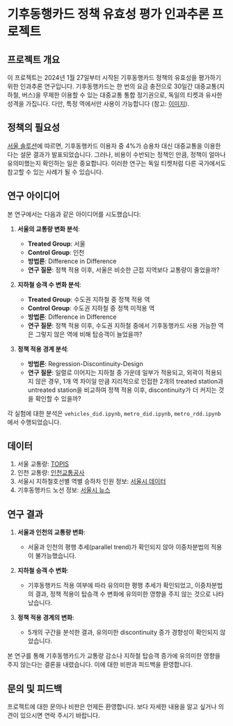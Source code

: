 # 기후동행카드 정책 유효성 평가 인과추론 프로젝트

## 프로젝트 개요
이 프로젝트는 2024년 1월 27일부터 시작된 기후동행카드 정책의 유효성을 평가하기 위한 인과추론 연구입니다. 기후동행카드는 한 번의 요금 충전으로 30일간 대중교통(지하철, 버스)을 무제한 이용할 수 있는 대중교통 통합 정기권으로, 독일의 티켓과 유사한 성격을 가집니다. 다만, 특정 역에서만 사용이 가능합니다 (참고: [이미지](https://mediahub.seoul.go.kr/uploads/mediahub/2024/01/rXwscZCVwGGNWqglGCHRtEcFVhBYhUmY.jpg)).

## 정책의 필요성
[서울 솔루션](https://seoulsolution.kr/ko/content/10019)에 따르면, 기후동행카드 이용자 중 4%가 승용차 대신 대중교통을 이용한다는 설문 결과가 발표되었습니다. 그러나, 비용이 수반되는 정책인 만큼, 정책이 얼마나 유의미했는지 확인하는 일은 중요합니다. 이러한 연구는 독일 티켓처럼 다른 국가에서도 참고할 수 있는 사례가 될 수 있습니다.

## 연구 아이디어
본 연구에서는 다음과 같은 아이디어를 시도했습니다:

1. **서울의 교통량 변화 분석**:
   - **Treated Group**: 서울
   - **Control Group**: 인천
   - **방법론**: Difference in Difference
   - **연구 질문**: 정책 적용 이후, 서울은 비슷한 근접 지역보다 교통량이 줄었을까?

2. **지하철 승객 수 변화 분석**:
   - **Treated Group**: 수도권 지하철 중 정책 적용 역
   - **Control Group**: 수도권 지하철 중 정책 미적용 역
   - **방법론**: Difference in Difference
   - **연구 질문**: 정책 적용 이후, 수도권 지하철 중에서 기후동행카드 사용 가능한 역은 그렇지 않은 역에 비해 탑승객이 늘었을까?

3. **정책 적용 경계 분석**:
   - **방법론**: Regression-Discontinuity-Design
   - **연구 질문**: 일렬로 이어지는 지하철 중 가운데 일부가 적용되고, 외곽이 적용되지 않은 경우, 1개 역 차이일 만큼 지리적으로 인접한 2개의 treated station과 untreated station을 비교하여 정책 적용 이후, discontinuity가 더 커지는 것을 확인할 수 있을까?

각 실험에 대한 분석은 `vehicles_did.ipynb`, `metro_did.ipynb`, `metro_rdd.ipynb`에서 수행되었습니다.

## 데이터
1. 서울 교통량: [TOPIS](https://topis.seoul.go.kr/refRoom/openRefRoom_2.do)
2. 인천 교통량: [인천교통공사](https://www.fitic.go.kr/stat/VDS.do)
3. 서울시 지하철호선별 역별 승하차 인원 정보: [서울시 데이터](https://data.seoul.go.kr/dataList/OA-12914/S/1/datasetView.do)
4. 기후동행카드 노선 정보: [서울시 뉴스](https://news.seoul.go.kr/traffic/archives/510651)

## 연구 결과
1. **서울과 인천의 교통량 변화**:
   - 서울과 인천의 평행 추세(parallel trend)가 확인되지 않아 이중차분법의 적용이 불가능했습니다.
   
2. **지하철 승객 수 변화**:
   - 기후동행카드 적용 여부에 따라 유의미한 평행 추세가 확인되었고, 이중차분법의 결과, 정책 적용이 탑승객 수 변화에 유의미한 영향을 주지 않는 것으로 나타났습니다.

3. **정책 적용 경계의 변화**:
   - 5개의 구간을 분석한 결과, 유의미한 discontinuity 증가 경향성이 확인되지 않았습니다.

본 연구를 통해 기후동행카드가 교통량 감소나 지하철 탑승객 증가에 유의미한 영향을 주지 않는다는 결론을 내렸습니다. 이에 대한 비판과 피드백을 환영합니다.

## 문의 및 피드백
프로젝트에 대한 문의나 비판은 언제든 환영합니다. 보다 자세한 내용을 알고 싶거나 의견이 있으시면 연락 주시기 바랍니다.